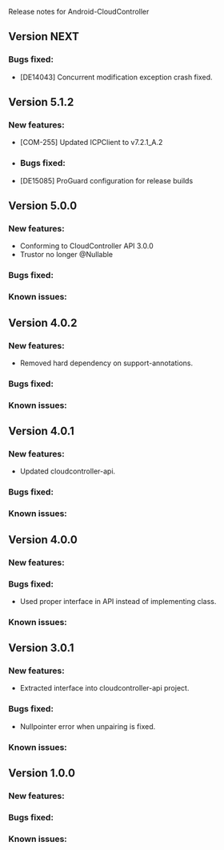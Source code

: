 Release notes for Android-CloudController

Version NEXT
-------------
### Bugs fixed:
* [DE14043] Concurrent modification exception crash fixed.


Version 5.1.2
-------------
### New features:
* [COM-255] Updated ICPClient to v7.2.1_A.2

* ### Bugs fixed:
* [DE15085] ProGuard configuration for release builds

Version 5.0.0
-------------
### New features:
* Conforming to CloudController API 3.0.0
* Trustor no longer @Nullable

### Bugs fixed:

### Known issues:

Version 4.0.2
-------------
### New features:
* Removed hard dependency on support-annotations.

### Bugs fixed:

### Known issues:

Version 4.0.1
-------------

### New features:
* Updated cloudcontroller-api.

### Bugs fixed:

### Known issues:

Version 4.0.0
-------------

### New features:

### Bugs fixed:
* Used proper interface in API instead of implementing class.

### Known issues:

Version 3.0.1
-------------

### New features:
* Extracted interface into cloudcontroller-api project.

### Bugs fixed:
* Nullpointer error when unpairing is fixed.

### Known issues:

Version 1.0.0
-------------

### New features:

### Bugs fixed:

### Known issues:
